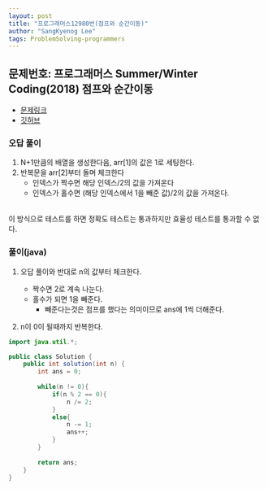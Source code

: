 ```yaml
---
layout: post
title: "프로그래머스12980번(점프와 순간이동)"
author: "SangKyenog Lee"
tags: ProblemSolving-programmers
---
```


## 문제번호: 프로그래머스 Summer/Winter Coding(2018) 점프와 순간이동
- [문제링크](https://programmers.co.kr/learn/courses/30/lessons/12980)
- [깃허브](https://github.com/sksk713/PS/blob/master/Solve003/%EC%A0%90%ED%94%84%EC%99%80%EC%88%9C%EA%B0%84%EC%9D%B4%EB%8F%99.java)

### 오답 풀이
1. N+1만큼의 배열을 생성한다음, arr[1]의 값은 1로 세팅한다.
2. 반복문을 arr[2]부터 돌며 체크한다
    - 인덱스가 짝수면 해당 인덱스/2의 값을 가져온다
    - 인덱스가 홀수면 (해당 인덱스에서 1을 빼준 값)/2의 값을 가져온다.<br></br>


이 방식으로 테스트를 하면 정확도 테스트는 통과하지만 효율성 테스트를 통과할 수 없다.

### 풀이(java)
1. 오답 풀이와 반대로 n의 값부터 체크한다.
    - 짝수면 2로 계속 나눈다.
    - 홀수가 되면 1을 빼준다.
        - 빼준다는것은 점프를 했다는 의미이므로 ans에 1씩 더해준다.

2. n이 0이 될때까지 반복한다.


```java
import java.util.*;

public class Solution {
    public int solution(int n) {
        int ans = 0;
        
        while(n != 0){
            if(n % 2 == 0){
                n /= 2;
            }
            else{
                n -= 1;
                ans++;
            }
        }
        
        return ans;
    }
}
```